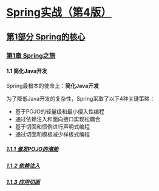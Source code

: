 # [Spring实战（第4版）](../../../)

## [第1部分 Spring的核心](../../)

### [第1章 Spring之旅](../)

#### 1.1 简化Java开发

Spring最根本的使命上：**简化Java开发**

为了降低Java开发的复杂性，Spring采取了以下4种关键策略：
- 基于POJO的轻量级和最小侵入性编程
- 通过依赖注入和面向接口实现松耦合
- 基于切面和惯例进行声明式编程
- 通过切面和模板减少样板式编程

##### [1.1.1 激发POJO的潜能](./1.1.1_激发POJO的潜能)

##### [1.1.2 依赖注入](./1.1.2_依赖注入)

##### [1.1.3 应用切面](./1.1.3_应用切面)